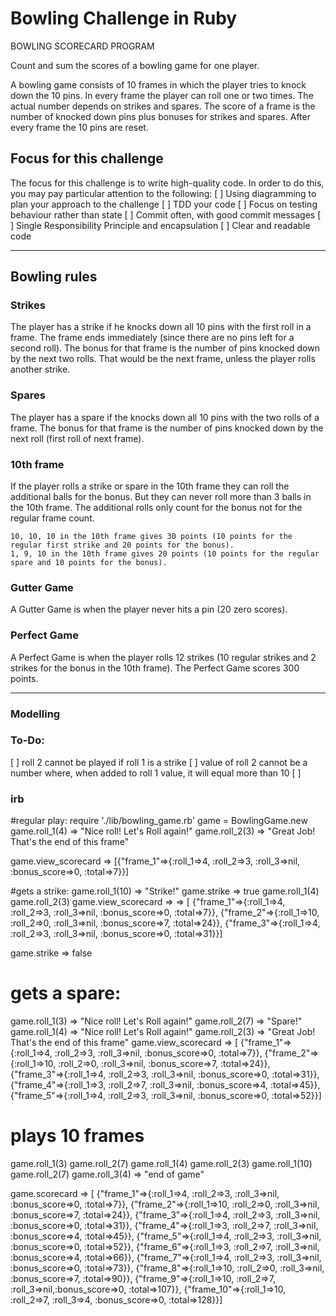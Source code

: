 Bowling Challenge in Ruby
=================

BOWLING SCORECARD PROGRAM


Count and sum the scores of a bowling game for one player.

A bowling game consists of 10 frames in which the player tries to knock down the 10 pins.
In every frame the player can roll one or two times. The actual number depends on strikes and spares. The score of a frame is the number of knocked down pins plus bonuses for strikes and spares. After every frame the 10 pins are reset.


## Focus for this challenge
The focus for this challenge is to write high-quality code.
In order to do this, you may pay particular attention to the following:
[ ] Using diagramming to plan your approach to the challenge
[ ] TDD your code
[ ] Focus on testing behaviour rather than state
[ ] Commit often, with good commit messages
[ ] Single Responsibility Principle and encapsulation
[ ] Clear and readable code

---
## Bowling rules

### Strikes

The player has a strike if he knocks down all 10 pins with the first roll in a frame. The frame ends immediately (since there are no pins left for a second roll). The bonus for that frame is the number of pins knocked down by the next two rolls. That would be the next frame, unless the player rolls another strike.

### Spares

The player has a spare if the knocks down all 10 pins with the two rolls of a frame. The bonus for that frame is the number of pins knocked down by the next roll (first roll of next frame).

### 10th frame

If the player rolls a strike or spare in the 10th frame they can roll the additional balls for the bonus. But they can never roll more than 3 balls in the 10th frame. The additional rolls only count for the bonus not for the regular frame count.

    10, 10, 10 in the 10th frame gives 30 points (10 points for the regular first strike and 20 points for the bonus).
    1, 9, 10 in the 10th frame gives 20 points (10 points for the regular spare and 10 points for the bonus).

### Gutter Game

A Gutter Game is when the player never hits a pin (20 zero scores).

### Perfect Game

A Perfect Game is when the player rolls 12 strikes (10 regular strikes and 2 strikes for the bonus in the 10th frame). The Perfect Game scores 300 points.

---

### Modelling

### To-Do:
[ ] roll 2 cannot be played if roll 1 is a strike
[ ] value of roll 2 cannot be a number where, when added to roll 1 value, it will equal more than 10
[ ]


### irb
#regular play:
require './lib/bowling_game.rb'
game = BowlingGame.new
game.roll_1(4)
 => "Nice roll! Let's Roll again!"
game.roll_2(3)
 => "Great Job! That's the end of this frame"

game.view_scorecard
 => [{"frame_1"=>{:roll_1=>4, :roll_2=>3, :roll_3=>nil, :bonus_score=>0, :total=>7}}]


#gets a strike:
game.roll_1(10)
=> "Strike!"
game.strike
=> true
game.roll_1(4)
game.roll_2(3)
game.view_scorecard
=>
=> [
{"frame_1"=>{:roll_1=>4, :roll_2=>3, :roll_3=>nil, :bonus_score=>0, :total=>7}}, {"frame_2"=>{:roll_1=>10, :roll_2=>0, :roll_3=>nil, :bonus_score=>7, :total=>24}}, {"frame_3"=>{:roll_1=>4, :roll_2=>3, :roll_3=>nil, :bonus_score=>0, :total=>31}}]

game.strike
=> false

# gets a spare:
game.roll_1(3)
=> "Nice roll! Let's Roll again!"
game.roll_2(7)
 => "Spare!"
game.roll_1(4)
=> "Nice roll! Let's Roll again!"
game.roll_2(3)
 => "Great Job! That's the end of this frame"
game.view_scorecard
=> [
{"frame_1"=>{:roll_1=>4, :roll_2=>3, :roll_3=>nil, :bonus_score=>0, :total=>7}}, {"frame_2"=>{:roll_1=>10, :roll_2=>0, :roll_3=>nil, :bonus_score=>7, :total=>24}}, {"frame_3"=>{:roll_1=>4, :roll_2=>3, :roll_3=>nil, :bonus_score=>0, :total=>31}}, {"frame_4"=>{:roll_1=>3, :roll_2=>7, :roll_3=>nil, :bonus_score=>4, :total=>45}}, {"frame_5"=>{:roll_1=>4, :roll_2=>3, :roll_3=>nil, :bonus_score=>0, :total=>52}}]

# plays 10 frames
game.roll_1(3)
game.roll_2(7)
game.roll_1(4)
game.roll_2(3)
game.roll_1(10)
game.roll_2(7)
game.roll_3(4)
=> "end of game"

game.scorecard
=> [
{"frame_1"=>{:roll_1=>4, :roll_2=>3, :roll_3=>nil, :bonus_score=>0, :total=>7}}, {"frame_2"=>{:roll_1=>10, :roll_2=>0, :roll_3=>nil, :bonus_score=>7, :total=>24}}, {"frame_3"=>{:roll_1=>4, :roll_2=>3, :roll_3=>nil, :bonus_score=>0, :total=>31}}, {"frame_4"=>{:roll_1=>3, :roll_2=>7, :roll_3=>nil, :bonus_score=>4, :total=>45}}, {"frame_5"=>{:roll_1=>4, :roll_2=>3, :roll_3=>nil, :bonus_score=>0, :total=>52}}, {"frame_6"=>{:roll_1=>3, :roll_2=>7, :roll_3=>nil, :bonus_score=>4, :total=>66}}, {"frame_7"=>{:roll_1=>4, :roll_2=>3, :roll_3=>nil, :bonus_score=>0, :total=>73}}, {"frame_8"=>{:roll_1=>10, :roll_2=>0, :roll_3=>nil, :bonus_score=>7, :total=>90}}, {"frame_9"=>{:roll_1=>10, :roll_2=>7, :roll_3=>nil,:bonus_score=>0, :total=>107}},
{"frame_10"=>{:roll_1=>10, :roll_2=>7, :roll_3=>4, :bonus_score=>0, :total=>128}}]

